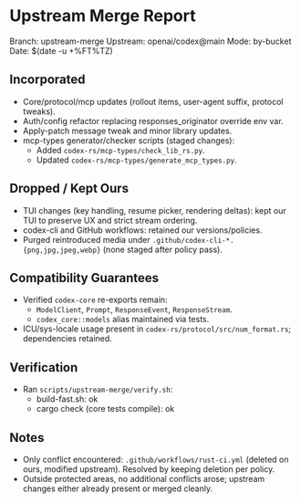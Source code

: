 # Upstream Merge Report

Branch: upstream-merge
Upstream: openai/codex@main
Mode: by-bucket
Date: $(date -u +%FT%TZ)

## Incorporated
- Core/protocol/mcp updates (rollout items, user-agent suffix, protocol tweaks).
- Auth/config refactor replacing responses_originator override env var.
- Apply-patch message tweak and minor library updates.
- mcp-types generator/checker scripts (staged changes):
  - Added `codex-rs/mcp-types/check_lib_rs.py`.
  - Updated `codex-rs/mcp-types/generate_mcp_types.py`.

## Dropped / Kept Ours
- TUI changes (key handling, resume picker, rendering deltas): kept our TUI to preserve UX and strict stream ordering.
- codex-cli and GitHub workflows: retained our versions/policies.
- Purged reintroduced media under `.github/codex-cli-*.{png,jpg,jpeg,webp}` (none staged after policy pass).

## Compatibility Guarantees
- Verified `codex-core` re-exports remain:
  - `ModelClient`, `Prompt`, `ResponseEvent`, `ResponseStream`.
  - `codex_core::models` alias maintained via tests.
- ICU/sys-locale usage present in `codex-rs/protocol/src/num_format.rs`; dependencies retained.

## Verification
- Ran `scripts/upstream-merge/verify.sh`:
  - build-fast.sh: ok
  - cargo check (core tests compile): ok

## Notes
- Only conflict encountered: `.github/workflows/rust-ci.yml` (deleted on ours, modified upstream). Resolved by keeping deletion per policy.
- Outside protected areas, no additional conflicts arose; upstream changes either already present or merged cleanly.
